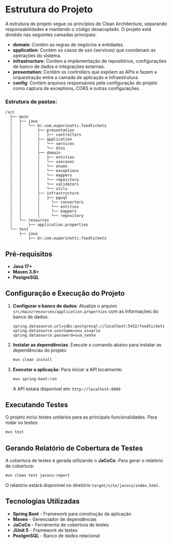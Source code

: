 # Estrutura do Projeto

A estrutura do projeto segue os princípios de Clean Architecture, separando responsabilidades e mantendo o código desacoplado. O projeto está dividido nas seguintes camadas principais:

- **domain**: Contém as regras de negócios e entidades.
- **application**: Contém os casos de uso (services) que coordenam as operações do sistema.
- **infrastructure**: Contém a implementação de repositórios, configurações de banco de dados e integrações externas.
- **presentation**: Contém os controllers que expõem as APIs e fazem a orquestração entre a camada de aplicação e infraestrutura.
- **config**: Contém arquivos responsáveis pela configuração do projeto como captura de exceptions, CORS e outras configurações.

### Estrutura de pastas:
```
/src
  ├── main
  │   ├── java
  │   │   └── br.com.euperinotti.foodtickets
  │   │       ├── presentation
  │   │       │   ├── controllers
  │   │       ├── application
  │   │       │   └── services
  │   │       │   └── dtos
  │   │       ├── domain
  │   │       │   ├── entities
  │   │       │   └── usecases
  │   │       │   └── enums
  │   │       │   └── exceptions
  │   │       │   └── mappers
  │   │       │   └── repository
  │   │       │   └── validators
  │   │       │   └── utils
  │   │       ├── infrastructure
  │   │       │   ├── pgsql
  │   │       │     └── converters
  │   │       │     └── entities
  │   │       │     └── mappers
  │   │       │     └── repository
  │   └── resources
  │       ├── application.properties
  └── test
      ├── java
          ├── br.com.euperinotti.foodtickets
```

## Pré-requisitos

- **Java 17+**
- **Maven 3.8+**
- **PostgreSQL**

## Configuração e Execução do Projeto

1. **Configurar o banco de dados**:
   Atualize o arquivo `src/main/resources/application.properties` com as informações do banco de dados:

   ```properties
   spring.datasource.url=jdbc:postgresql://localhost:5432/foodtickets
   spring.datasource.username=seu_usuario
   spring.datasource.password=sua_senha
   ```

2. **Instalar as dependências**:
   Execute o comando abaixo para instalar as dependências do projeto:
   ```bash
   mvn clean install
   ```

3. **Executar a aplicação**:
   Para iniciar a API localmente:
   ```bash
   mvn spring-boot:run
   ```
   A API estará disponível em: `http://localhost:8080`

## Executando Testes

O projeto inclui testes unitários para as principais funcionalidades. Para rodar os testes:

```bash
mvn test
```

## Gerando Relatório de Cobertura de Testes

A cobertura de testes é gerada utilizando o **JaCoCo**. Para gerar o relatório de cobertura:

```bash
mvn clean test jacoco:report
```

O relatório estará disponível no diretório `target/site/jacoco/index.html`.

## Tecnologias Utilizadas

- **Spring Boot** - Framework para construção da aplicação
- **Maven** - Gerenciador de dependências
- **JaCoCo** - Ferramenta de cobertura de testes
- **JUnit 5** - Framework de testes
- **PostgreSQL** - Banco de dados relacional